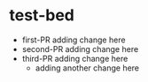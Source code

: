 # test-bed

- first-PR adding change here
- second-PR adding change here
- third-PR adding change here
  - adding another change here